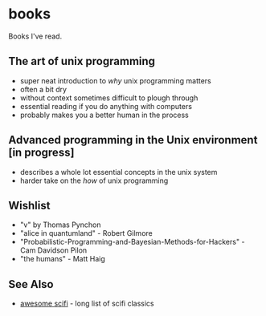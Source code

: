 # books
Books I've read.

## The art of unix programming
- super neat introduction to _why_ unix programming matters
- often a bit dry
- without context sometimes difficult to plough through
- essential reading if you do anything with computers
- probably makes you a better human in the process

## Advanced programming in the Unix environment [in progress]
- describes a whole lot essential concepts in the unix system
- harder take on the _how_ of unix programming

## Wishlist
- "v" by Thomas Pynchon
- "alice in quantumland" - Robert Gilmore
- "Probabilistic-Programming-and-Bayesian-Methods-for-Hackers" - Cam Davidson Pilon
- "the humans" - Matt Haig

## See Also
- [awesome scifi](https://github.com/sindresorhus/awesome-scifi) - long list of scifi classics
